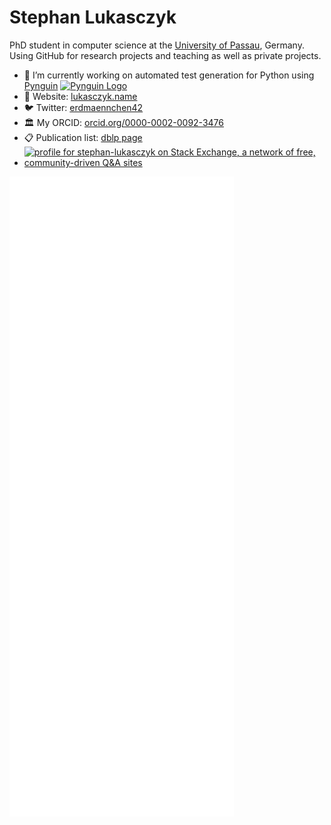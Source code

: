# Stephan Lukasczyk

PhD student in computer science at the [University of Passau](https://www.uni-passau.de), Germany.
Using GitHub for research projects and teaching as well as private projects.

- 🔭 I’m currently working on automated test generation for Python using [Pynguin](https://github.com/se2p/pynguin)
  [![Pynguin Logo](https://raw.githubusercontent.com/se2p/pynguin/master/docs/source/_static/pynguin-logo.png)](https://github.com/se2p/pynguin)
- 💬 Website: [lukasczyk.name](https://www.lukasczyk.name)
- 🐦 Twitter: [erdmaennchen42](http://twitter.com/erdmaennchen42)
- 🏛 My ORCID: [orcid.org/0000-0002-0092-3476](https://orcid.org/0000-0002-0092-3476)
- 📋 Publication list: [dblp page](https://dblp.uni-trier.de/pid/256/6133.html)
- <a href="https://stackexchange.com/users/1489512"><img src="https://stackexchange.com/users/flair/1489512.png" width="208" height="58" alt="profile for stephan-lukasczyk on Stack Exchange, a network of free, community-driven Q&amp;A sites" title="profile for stephan-lukasczyk on Stack Exchange, a network of free, community-driven Q&amp;A sites"></a>

![Metrics](/github-metrics.svg)
